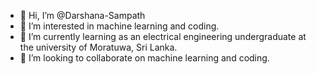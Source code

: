 - 👋 Hi, I’m @Darshana-Sampath
- 👀 I’m interested in machine learning and coding.
- 🌱 I’m currently learning as an electrical engineering undergraduate at the university of Moratuwa, Sri Lanka.
- 💞️ I’m looking to collaborate on machine learning and coding.

       

<!---
Darshana-Sampath/Darshana-Sampath is a ✨ special ✨ repository because its `README.md` (this file) appears on your GitHub profile.
You can click the Preview link to take a look at your changes.
--->
